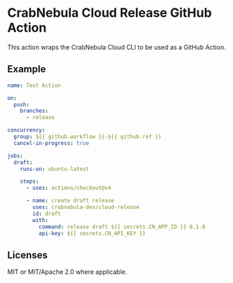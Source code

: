 # CrabNebula Cloud Release GitHub Action

This action wraps the CrabNebula Cloud CLI to be used as a GitHub Action.

## Example

```yml
name: Test Action

on:
  push:
    branches:
      - release

concurrency:
  group: ${{ github.workflow }}-${{ github.ref }}
  cancel-in-progress: true

jobs:
  draft:
    runs-on: ubuntu-latest

    steps:
      - uses: actions/checkout@v4

      - name: create draft release
        uses: crabnebula-dev/cloud-release
        id: draft
        with:
          command: release draft ${{ secrets.CN_APP_ID }} 0.1.0
          api-key: ${{ secrets.CN_API_KEY }}
```

## Licenses

MIT or MIT/Apache 2.0 where applicable.